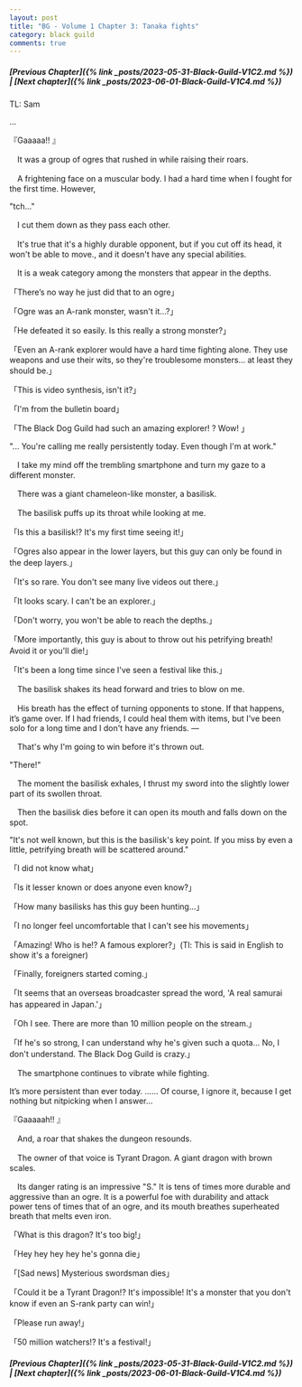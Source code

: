 ```yaml
---
layout: post
title: "BG - Volume 1 Chapter 3: Tanaka fights"
category: black guild
comments: true
---
```


##### [Previous Chapter]({% link _posts/2023-05-31-Black-Guild-V1C2.md %}) \| [Next chapter]({% link _posts/2023-06-01-Black-Guild-V1C4.md %})


TL: Sam

…

『Gaaaaa!! 』



　It was a group of ogres that rushed in while raising their roars.

　A frightening face on a muscular body. I had a hard time when I fought for the first time. However,
<!--more-->



"tch…"



　I cut them down as they pass each other.

　It's true that it's a highly durable opponent, but if you cut off its head, it won't be able to move., and it doesn't have any special abilities.

　It is a weak category among the monsters that appear in the depths.



「There’s no way he just did that to an ogre」

「Ogre was an A-rank monster, wasn't it...?」

「He defeated it so easily. Is this really a strong monster?」

「Even an A-rank explorer would have a hard time fighting alone. They use weapons and use their wits, so they're troublesome monsters… at least they should be.」

「This is video synthesis, isn't it?」

「I'm from the bulletin board」

「The Black Dog Guild had such an amazing explorer! ? Wow! 」



"... You're calling me really persistently today. Even though I'm at work."



　I take my mind off the trembling smartphone and turn my gaze to a different monster.

　There was a giant chameleon-like monster, a basilisk.



　The basilisk puffs up its throat while looking at me.



「Is this a basilisk!? It's my first time seeing it!」

「Ogres also appear in the lower layers, but this guy can only be found in the deep layers.」

「It's so rare. You don't see many live videos out there.」

「It looks scary. I can't be an explorer.」

「Don't worry, you won't be able to reach the depths.」

「More importantly, this guy is about to throw out his petrifying breath! Avoid it or you'll die!」

「It's been a long time since I've seen a festival like this.」



　The basilisk shakes its head forward and tries to blow on me.

　His breath has the effect of turning opponents to stone. If that happens, it’s game over. If I had friends, I could heal them with items, but I've been solo for a long time and I don't have any friends. ―

　That's why I'm going to win before it's thrown out.



"There!"



　The moment the basilisk exhales, I thrust my sword into the slightly lower part of its swollen throat.

　Then the basilisk dies before it can open its mouth and falls down on the spot.



"It's not well known, but this is the basilisk's key point. If you miss by even a little, petrifying breath will be scattered around."



「I did not know what」

「Is it lesser known or does anyone even know?」

「How many basilisks has this guy been hunting...」

「I no longer feel uncomfortable that I can't see his movements」

「Amazing! Who is he!? A famous explorer?」(Tl: This is said in English to show it's a foreigner)

「Finally, foreigners started coming.」

「It seems that an overseas broadcaster spread the word, 'A real samurai has appeared in Japan.'」

「Oh I see. There are more than 10 million people on the stream.」

「If he's so strong, I can understand why he's given such a quota... No, I don't understand. The Black Dog Guild is crazy.」



　The smartphone continues to vibrate while fighting.

It’s more persistent than ever today. ...... Of course, I ignore it, because I get nothing but nitpicking when I answer...



『Gaaaaah!! 』



　And, a roar that shakes the dungeon resounds.

　The owner of that voice is Tyrant Dragon. A giant dragon with brown scales.

　Its danger rating is an impressive "S." It is tens of times more durable and aggressive than an ogre. It is a powerful foe with durability and attack power tens of times that of an ogre, and its mouth breathes superheated breath that melts even iron.



「What is this dragon? It's too big!」

「Hey hey hey hey he's gonna die」

「[Sad news] Mysterious swordsman dies」

「Could it be a Tyrant Dragon!? It's impossible! It's a monster that you don't know if even an S-rank party can win!」

「Please run away!」

「50 million watchers!? It's a festival!」


##### [Previous Chapter]({% link _posts/2023-05-31-Black-Guild-V1C2.md %}) \| [Next chapter]({% link _posts/2023-06-01-Black-Guild-V1C4.md %})
